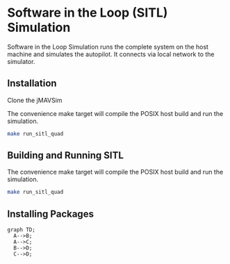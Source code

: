 # Software in the Loop (SITL) Simulation

Software in the Loop Simulation runs the complete system on the host machine and simulates the autopilot. It connects via local network to the simulator.

## Installation

Clone the jMAVSim 

<div class="host-code"></div>

The convenience make target will compile the POSIX host build and run the simulation.

```sh
make run_sitl_quad
```

## Building and Running SITL

<div class="host-code"></div>

The convenience make target will compile the POSIX host build and run the simulation.

```sh
make run_sitl_quad
```

## Installing Packages

```mermaid
graph TD;
  A-->B;
  A-->C;
  B-->D;
  C-->D;
```
